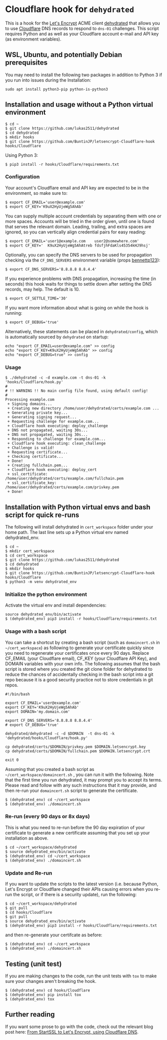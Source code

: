 # Cloudflare hook for `dehydrated`

This is a hook for the [Let's Encrypt](https://letsencrypt.org/) ACME client [dehydrated](https://github.com/lukas2511/dehydrated) that allows you to use [Cloudflare](https://www.Cloudflare.com/) DNS records to respond to `dns-01` challenges. This script requires Python and as well as your Cloudflare account e-mail and API key (as environment variables).

## WSL, Ubuntu, and potentially Debian prerequisites
You may need to install the following two packages in addition to Python 3 if you run into issues during the Installation:

```
sudo apt install python3-pip python-is-python3
```


## Installation and usage without a Python virtual environment

```
$ cd ~
$ git clone https://github.com/lukas2511/dehydrated
$ cd dehydrated
$ mkdir hooks
$ git clone https://github.com/BuntinJP/letsencrypt-Cloudflare-hook hooks/Cloudflare
```

Using Python 3:
```
$ pip3 install -r hooks/Cloudflare/requirements.txt
```


### Configuration

Your account's Cloudflare email and API key are expected to be in the environment, so make sure to:

```
$ export CF_EMAIL='user@example.com'
$ export CF_KEY='K9uX2HyUjeWg5AhAb'
```

You can supply multiple account credentials by separating them with one or more spaces.  Accounts will be tried in the order given, until one is found that serves the relevant domain.
Leading, trailing, and extra spaces are ignored, so you can vertically align credential pairs for easy reading:

```
$ export CF_EMAIL='user1@example.com    user2@somewhere.com'
$ export CF_KEY='  K9uX2HyUjeWg5AhAtreb fdsfjhFdaKls45354kHJ9hsj'
```

Optionally, you can specify the DNS servers to be used for propagation checking via the `CF_DNS_SERVERS` environment variable (props [bennettp123](https://github.com/bennettp123)):

```
$ export CF_DNS_SERVERS='8.8.8.8 8.8.4.4'
```

If you experience problems with DNS propagation, increasing the time (in seconds) this hook waits for things to settle down after setting the DNS records, may help. The default is 10.

```
$ export CF_SETTLE_TIME='30'
```

If you want more information about what is going on while the hook is running:

```
$ export CF_DEBUG='true'
```

Alternatively, these statements can be placed in `dehydrated/config`, which is automatically sourced by `dehydrated` on startup:

```
echo "export CF_EMAIL=user@example.com" >> config
echo "export CF_KEY=K9uX2HyUjeWg5AhAb" >> config
echo "export CF_DEBUG=true" >> config
```


### Usage

```
$ ./dehydrated -c -d example.com -t dns-01 -k 'hooks/Cloudflare/hook.py'
#
# !! WARNING !! No main config file found, using default config!
#
Processing example.com
 + Signing domains...
 + Creating new directory /home/user/dehydrated/certs/example.com ...
 + Generating private key...
 + Generating signing request...
 + Requesting challenge for example.com...
 + Cloudflare hook executing: deploy_challenge
 + DNS not propagated, waiting 30s...
 + DNS not propagated, waiting 30s...
 + Responding to challenge for example.com...
 + Cloudflare hook executing: clean_challenge
 + Challenge is valid!
 + Requesting certificate...
 + Checking certificate...
 + Done!
 + Creating fullchain.pem...
 + Cloudflare hook executing: deploy_cert
 + ssl_certificate: /home/user/dehydrated/certs/example.com/fullchain.pem
 + ssl_certificate_key: /home/user/dehydrated/certs/example.com/privkey.pem
 + Done!
```


## Installation with Python virtual envs and bash script for quick re-runs
The following will install dehydrated in `cert_workspace` folder under your home path.  The last line sets up a Python virtual env named dehydrated_env.

```
$ cd ~
$ mkdir cert_workspace
$ cd cert_workspace
$ git clone https://github.com/lukas2511/dehydrated
$ cd dehydrated
$ mkdir hooks
$ git clone https://github.com/BuntinJP/letsencrypt-Cloudflare-hook hooks/Cloudflare
$ python3 -m venv dehydrated_env
```

### Initialize the python environment
Activate the virtual env and install dependencies:

```
source dehydrated_env/bin/activate 
$ (dehydrated_env) pip3 install -r hooks/Cloudflare/requirements.txt
```

### Usage with a bash script
You can take a shortcut by creating a bash script (such as `domaincert.sh` in `~/cert_workspace`) as following to generate your certificate quickly since you need to regenerate your certificates once every 90 days. Replace CF_EMAIL (your Cloudflare email), CF_KEY (your Cloudflare API Key), and DOMAIN variables with your own info. The following assumes that the bash script is stored where you created the git clone folder for dehydrated to reduce the chances of accidentally checking in the bash script into a git repo because it is a good security practice not to store credentials in git repos.

```
#!/bin/bash

export CF_EMAIL='user@example.com'
export CF_KEY='K9uX2HyUjeWg5AhAb'
export DOMAIN='my.domain.com'

export CF_DNS_SERVERS='8.8.8.8 8.8.4.4'
# export CF_DEBUG='true'

dehydrated/dehydrated -c -d $DOMAIN  -t dns-01 -k 'dehydrated/hooks/Cloudflare/hook.py'

cp dehydrated/certs/$DOMAIN/privkey.pem $DOMAIN.letsencrypt.key
cp dehydrated/certs/$DOMAIN/fullchain.pem $DOMAIN.letsencrypt.crt

exit 0
```

Assuming that you created a bash script as `~/cert_workspace/domaincert.sh` , you can run it with the following. Note that the first time you run dehydrated, it may prompt you to accept its terms.  Please read and follow with any such instructions that it may provide, and then re-run your `domaincert.sh` script to generate the certificate.

```
$ (dehydrated_env) cd ~/cert_workspace
$ (dehydrated_env) ./domaincert.sh
```


### Re-run (every 90 days or 8x days)
This is what you need to re-run before the 90 day expiration of your certificate to generate a new certificate assuming that you set up your installation as above.

```
$ cd ~/cert_workspace/dehydrated
$ source dehydrated_env/bin/activate
$ (dehydrated_env) cd ~/cert_workspace
$ (dehydrated_env) ./domaincert.sh
```

### Update and Re-run
If you want to update the scripts to the latest version (i.e. because Python, Let's Encrypt or Cloudflare changed their APIs causing errors when you re-run the script, or if there is a security update), run the following:

```
$ cd ~/cert_workspace/dehydrated
$ git pull
$ cd hooks/Cloudflare
$ git pull
$ source dehydrated_env/bin/activate
$ (dehydrated_env) pip3 install -r hooks/Cloudflare/requirements.txt
```

and then re-generate your certifcate as before:

```
$ (dehydrated_env) cd ~/cert_workspace
$ (dehydrated_env) ./domaincert.sh
```


## Testing (unit test)
If you are making changes to the code, run the unit tests with `tox` to make sure your changes aren't breaking the hook.

```
$ (dehydrated_env) cd hooks/Cloudflare
$ (dehydrated_env) pip install tox
$ (dehydrated_env) tox
```

## Further reading
If you want some prose to go with the code, check out the relevant blog post here: [From StartSSL to Let's Encrypt, using Cloudflare DNS](http://kappataumu.com/articles/letsencrypt-Cloudflare-dns-01-hook.html).
